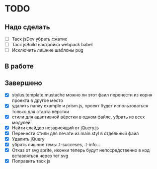 # TODO

## Надо сделать

- [ ] Таск jsDev убрать сжатие
- [ ] Таск jsBuild настройка webpack babel
- [ ] Исключить лишние шаблоны pug

## В работе


## Завершено

- [x] stylus.template.mustache можно ли этот фаил перенести из корня проекта в другое место
- [x] удалить папку example и prism.js, проект будет использоваться только для старта вёрстки
- [x] стили для адаптивной вёрстки в одном файле, убрать из всех модулей
- [x] Найти слайдер независящий от jQuery.js
- [x] Перенести стили для печати из main.styl в отдельный фаил
- [x] Удалить jQuery
- [x] убрать лишние темы .t-succeses, .t-info...
- [x] Отказ от svg sprite, иконки теперь будут непосредственно в код вставляться через тег svg
- [x] Поправить таск js
